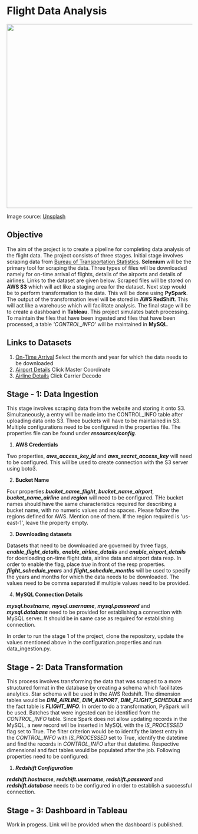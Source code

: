 # Flight Data Analysis

<img src="https://images.unsplash.com/photo-1436491865332-7a61a109cc05?ixlib=rb-1.2.1&ixid=eyJhcHBfaWQiOjEyMDd9&auto=format&fit=crop&w=600&q=100" width="1100" height="500">

Image source: [Unsplash](https://images.unsplash.com/photo-1436491865332-7a61a109cc05?ixlib=rb-1.2.1&ixid=eyJhcHBfaWQiOjEyMDd9&auto=format&fit=crop&w=600&q=100)

## Objective

The aim of the project is to create a pipeline for completing data analysis of the flight data. The project consists of three stages. Initial stage involves scraping data from
[Bureau of Transportation Statistics](https://www.transtats.bts.gov/ErrPage.asp). **Selenium** will be the primary tool for scraping the data. Three types of files will be downloaded namely for on-time arrival of flights, 
details of the airports and details of airlines. Links to the dataset are given below. Scraped files will be stored on **AWS S3** which will act like a staging area for the dataset. 
Next step would be to perform transformation to the data. This will be done using **PySpark**. The output of the transformation level will be stored in **AWS RedShift**. This will act like
a warehouse which will facilitate analysis. The final stage will be to create a dashboard in **Tableau**. This project simulates batch processing. To maintain the files that have 
been ingested and files that have been processed, a table *'CONTROL_INFO'* will be maintained in **MySQL**.

## Links to Datasets

1. [On-Time Arrival](https://transtats.bts.gov/DL_SelectFields.asp?Table_ID=236&DB_Short_Name=On-Time)
Select the month and year for which the data needs to be downloaded
2. [Airport Details](https://www.transtats.bts.gov/Tables.asp?DB_ID=595&DB_Name=Aviation%20Support%20Tables) 
Click Master Coordinate
3. [Airline Details](https://www.transtats.bts.gov/Tables.asp?DB_ID=595&DB_Name=Aviation%20Support%20Tables) 
Click Carrier Decode

## Stage - 1: Data Ingestion

This stage involves scraping data from the website and storing it onto S3. Simultaneously, a entry will be made into the CONTROL_INFO table after uploading data onto S3. Three
buckets will have to be maintained in S3. Multiple configurations need to be configured in the properties file. The properties file can be found under ***resources/config***.

1. **AWS Credentials** 

Two properties, ***aws_access_key_id*** and ***aws_secret_access_key*** will need to be configured. This will be used to create connection with the S3 server using boto3. 

2. **Bucket Name**

Four properties ***bucket_name_flight***, ***bucket_name_airport***, ***bucket_name_airline*** and ***region*** will need to be configured. THe bucket names should have the same 
characteristics required for describing a bucket name, with no numeric values and no spaces. Please follow the regions defined for AWS. Mention one of them. If the region required 
is 'us-east-1', leave the property empty.

3. **Downloading datasets**

Datasets that need to be downloaded are governed by three flags, ***enable_flight_details***, ***enable_airline_details*** and ***enable_airport_details*** for doenloading 
on-time flight data, airline data and airport data resp. In order to enable the flag, place *true* in front of the resp properties. ***flight_schedule_years*** and ***flight_schedule_months***
will be used to specify the years and months for which the data needs to be downloaded. The values need to be comma separated if multiple values need to be provided.

4. **MySQL Connection Details**

***mysql.hostname***, ***mysql.username***, ***mysql.password*** and ***mysql.database*** need to be provided for establishing a connection with MySQL server. It should be in
same case as required for establishing connection.

In order to run the stage 1 of the project, clone the repository, update the values mentioned above in the configuration.properties and run data_ingestion.py.

## Stage - 2: Data Transformation

This process involves transforming the data that was scraped to a more structured format in the database by creating a schema which facilitates analytics. Star schema will be
used in the AWS Redshift. The dimension tables would be ***DIM_AIRLINE***, ***DIM_AIRPORT***, ***DIM_FLIGHT_SCHEDULE*** and the fact table is ***FLIGHT_INFO***. In order to do a transformation, PySpark will be used. Batches that were ingested can be identified from the *CONTROL_INFO* table. Since Spark does not allow updating records in the MySQL, a new record will be inserted in MySQL with the *IS_PROCESSED* flag set to True. The filter criterion would be to identify the latest entry in the *CONTROL_INFO* with *IS_PROCESSED* set to True, identify the datetime and find the records in *CONTROL_INFO* after that datetime. Respective dimensional and fact tables would be populated after the job. Following properties need to be configured:

1. ***Redshift Configuration***

***redshift.hostname***, ***redshift.username***, ***redshift.password*** and ***redshift.database***  needs to be configured in order to establish a successful connection.

## Stage - 3: Dashboard in Tableau

Work in progess. Link will be provided when the dashboard is published.
